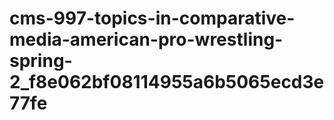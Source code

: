 # cms-997-topics-in-comparative-media-american-pro-wrestling-spring-2_f8e062bf08114955a6b5065ecd3e77fe